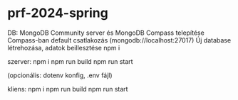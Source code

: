 # prf-2024-spring

DB:
MongoDB Community server és MongoDB Compass telepítése
Compass-ban default csatlakozás (mongodb://localhost:27017)
Új database létrehozása, adatok beillesztése
npm i

szerver:
npm i
npm run build
npm run start

(opcionális: dotenv konfig, .env fájl)

kliens:
npm i
npm run build
npm run start
